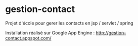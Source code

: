 gestion-contact
===============

Projet d'école pour gerer les contacts en jsp / servlet / spring

Installation réalisé sur Google App Engine :
http://gestion-contact.appspot.com/
